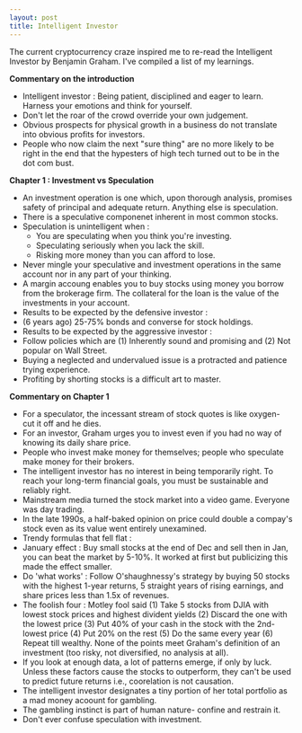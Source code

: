 ```yaml
---
layout: post
title: Intelligent Investor
---
```


The current cryptocurrency craze inspired me to re-read the Intelligent Investor by Benjamin Graham. I've compiled a list of my learnings.

**Commentary on the introduction**
* Intelligent investor : Being patient, disciplined and eager to learn. Harness your emotions and think for yourself.
* Don't let the roar of the crowd override your own judgement.
* Obvious prospects for physical growth in a business do not translate into obvious profits for investors.
* People who now claim the next "sure thing" are no more likely to be right in the end that the hypesters of high tech turned out to be in the dot com bust.

**Chapter 1 : Investment vs Speculation**
* An investment operation is one which, upon thorough analysis, promises safety of principal and adequate return. Anything else is speculation.
* There is a speculative componenet inherent in most common stocks.
* Speculation is unintelligent when :
  * You are speculating when you think you're investing.
  * Speculating seriously when you lack the skill.
  * Risking more money than you can afford to lose.
* Never mingle your speculative and investment operations in the same account nor in any part of your thinking.
* A margin accoung enables you to buy stocks using money you borrow from the brokerage firm. The collateral for the loan is the value of the investments in your account.
* Results to be expected by the defensive investor :
 * (6 years ago) 25-75% bonds and converse for stock holdings.
* Results to be expected by the aggressive investor :
 * Follow policies which are (1) Inherently sound and promising and (2) Not popular on Wall Street.
 * Buying a neglected and undervalued issue is a protracted and patience trying experience.
 * Profiting by shorting stocks is a difficult art to master.

 **Commentary on Chapter 1**
 * For a speculator, the incessant stream of stock quotes is like oxygen- cut it off and he dies.
 * For an investor, Graham urges you to invest even if you had no way of knowing its daily share price.
 * People who invest make money for themselves; people who speculate make money for their brokers.
 * The intelligent investor has no interest in being temporarily right. To reach your long-term financial goals, you must be sustainable and reliably right.
 * Mainstream media turned the stock market into a video game. Everyone was day trading.
 * In the late 1990s, a half-baked opinion on price could double a compay's stock even as its value went entirely unexamined.
 * Trendy formulas that fell flat :
  * January effect : Buy small stocks at the end of Dec and sell then in Jan, you can beat the market by 5-10%. It worked at first but publicizing this made the effect smaller.
  * Do 'what works' : Follow O'shaughnessy's strategy by buying 50 stocks with the highest 1-year returns, 5 straight years of rising earnings, and share prices less than 1.5x of revenues.
  * The foolish four : Motley fool said (1) Take 5 stocks from DJIA with lowest stock prices and highest divident yields (2) Discard the one with the lowest price (3) Put 40% of your cash in the stock with the 2nd-lowest price (4) Put 20% on the rest (5) Do the same every year (6) Repeat till wealthy. None of the points meet Graham's definition of an investment (too risky, not diversified, no analysis at all).
* If you look at enough data, a lot of patterns emerge, if only by luck. Unless these factors cause the stocks to outperform, they can't be used to predict future returns i.e., coorelation is not causation.
* The intelligent investor designates a tiny portion of her total portfolio as a mad money acoount for gambling.
* The gambling instinct is part of human nature- confine and restrain it.
* Don't ever confuse speculation with investment.